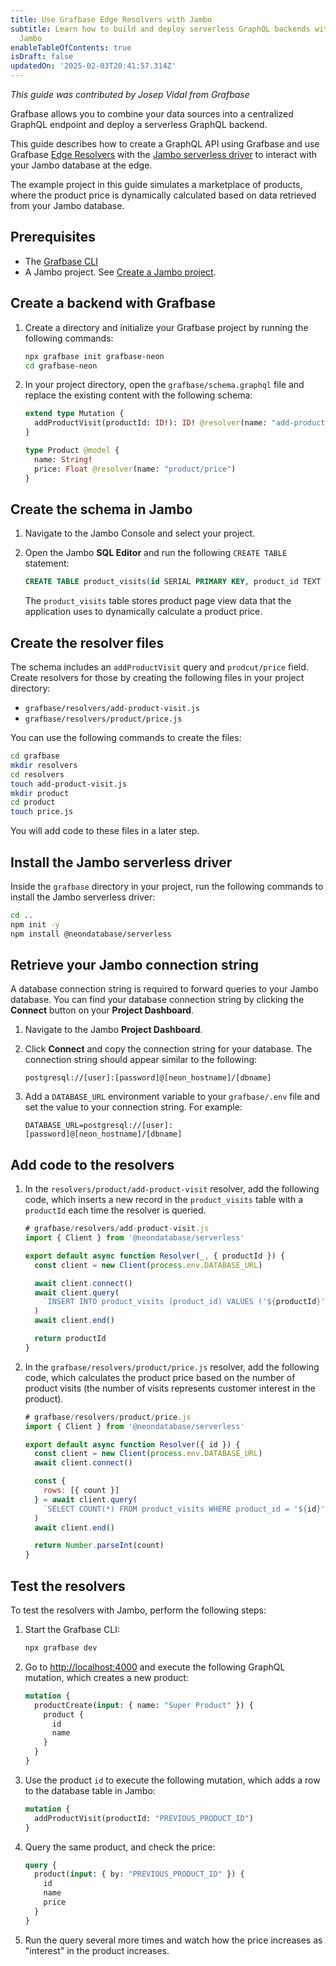 ```yaml
---
title: Use Grafbase Edge Resolvers with Jambo
subtitle: Learn how to build and deploy serverless GraphQL backends with Grafbase and
  Jambo
enableTableOfContents: true
isDraft: false
updatedOn: '2025-02-03T20:41:57.314Z'
---
```


_This guide was contributed by Josep Vidal from Grafbase_

Grafbase allows you to combine your data sources into a centralized GraphQL endpoint and deploy a serverless GraphQL backend.

This guide describes how to create a GraphQL API using Grafbase and use Grafbase [Edge Resolvers](https://grafbase.com/docs/edge-gateway/resolvers) with the [Jambo serverless driver](/docs/serverless/serverless-driver) to interact with your Jambo database at the edge.

The example project in this guide simulates a marketplace of products, where the product price is dynamically calculated based on data retrieved from your Jambo database.

## Prerequisites

- The [Grafbase CLI](https://grafbase.com/cli)
- A Jambo project. See [Create a Jambo project](/docs/manage/projects#create-a-project).

## Create a backend with Grafbase

1. Create a directory and initialize your Grafbase project by running the following commands:

   ```bash
   npx grafbase init grafbase-neon
   cd grafbase-neon
   ```

2. In your project directory, open the `grafbase/schema.graphql` file and replace the existing content with the following schema:

   ```graphql
   extend type Mutation {
     addProductVisit(productId: ID!): ID! @resolver(name: "add-product-visit")
   }

   type Product @model {
     name: String!
     price: Float @resolver(name: "product/price")
   }
   ```

## Create the schema in Jambo

1. Navigate to the Jambo Console and select your project.
2. Open the Jambo **SQL Editor** and run the following `CREATE TABLE` statement:

   ```sql
   CREATE TABLE product_visits(id SERIAL PRIMARY KEY, product_id TEXT NOT NULL);
   ```

   The `product_visits` table stores product page view data that the application uses to dynamically calculate a product price.

## Create the resolver files

The schema includes an `addProductVisit` query and `prodcut/price` field. Create resolvers for those by creating the following files in your project directory:

- `grafbase/resolvers/add-product-visit.js`
- `grafbase/resolvers/product/price.js`

You can use the following commands to create the files:

```bash
cd grafbase
mkdir resolvers
cd resolvers
touch add-product-visit.js
mkdir product
cd product
touch price.js
```

You will add code to these files in a later step.

## Install the Jambo serverless driver

Inside the `grafbase` directory in your project, run the following commands to install the Jambo serverless driver:

```bash
cd ..
npm init -y
npm install @neondatabase/serverless
```

## Retrieve your Jambo connection string

A database connection string is required to forward queries to your Jambo database. You can find your database connection string by clicking the **Connect** button on your **Project Dashboard**.

1. Navigate to the Jambo **Project Dashboard**.
2. Click **Connect** and copy the connection string for your database. The connection string should appear similar to the following:

   ```text shouldWrap
   postgresql://[user]:[password]@[neon_hostname]/[dbname]
   ```

3. Add a `DATABASE_URL` environment variable to your `grafbase/.env` file and set the value to your connection string. For example:

   ```text shouldWrap
   DATABASE_URL=postgresql://[user]:[password]@[neon_hostname]/[dbname]
   ```

## Add code to the resolvers

1. In the `resolvers/product/add-product-visit` resolver, add the following code, which inserts a new record in the `product_visits` table with a `productId` each time the resolver is queried.

   ```javascript
   # grafbase/resolvers/add-product-visit.js
   import { Client } from '@neondatabase/serverless'

   export default async function Resolver(_, { productId }) {
     const client = new Client(process.env.DATABASE_URL)

     await client.connect()
     await client.query(
       `INSERT INTO product_visits (product_id) VALUES ('${productId}')`
     )
     await client.end()

     return productId
   }
   ```

2. In the `grafbase/resolvers/product/price.js` resolver, add the following code, which calculates the product price based on the number of product visits (the number of visits represents customer interest in the product).

   ```javascript
   # grafbase/resolvers/product/price.js
   import { Client } from '@neondatabase/serverless'

   export default async function Resolver({ id }) {
     const client = new Client(process.env.DATABASE_URL)
     await client.connect()

     const {
       rows: [{ count }]
     } = await client.query(
       `SELECT COUNT(*) FROM product_visits WHERE product_id = '${id}'`
     )
     await client.end()

     return Number.parseInt(count)
   }
   ```

## Test the resolvers

To test the resolvers with Jambo, perform the following steps:

1. Start the Grafbase CLI:

   ```bash
   npx grafbase dev
   ```

2. Go to [http://localhost:4000](http://localhost:4000) and execute the following GraphQL mutation, which creates a new product:

   ```graphql
   mutation {
     productCreate(input: { name: "Super Product" }) {
       product {
         id
         name
       }
     }
   }
   ```

3. Use the product `id` to execute the following mutation, which adds a row to the database table in Jambo:

   ```graphql
   mutation {
     addProductVisit(productId: "PREVIOUS_PRODUCT_ID")
   }
   ```

4. Query the same product, and check the price:

   ```graphql
   query {
     product(input: { by: "PREVIOUS_PRODUCT_ID" }) {
       id
       name
       price
     }
   }
   ```

5. Run the query several more times and watch how the price increases as "interest" in the product increases.
